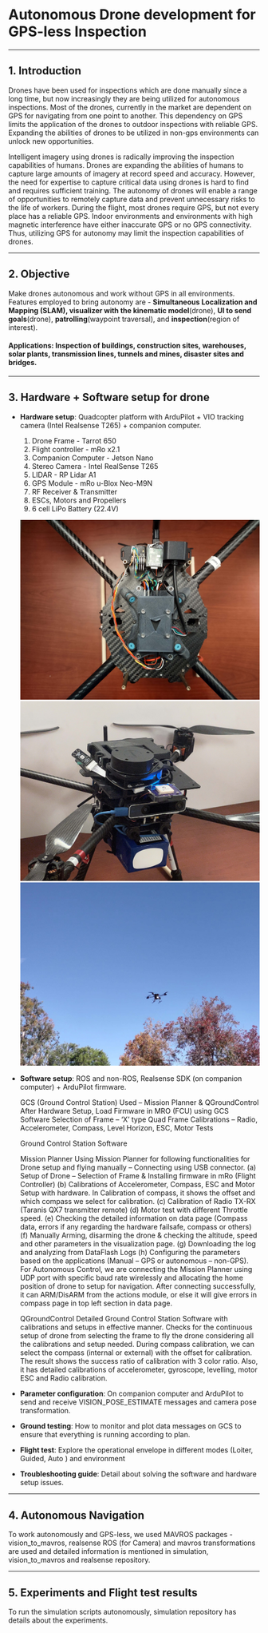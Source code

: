 # Autonomous Drone development for GPS-less Inspection
----
## 1. Introduction

Drones have been used for inspections which are done manually since a long time, but now increasingly they are being utilized for autonomous inspections. Most of the drones, currently in the market are dependent on GPS for navigating from one point to another. This dependency on GPS limits the application of the drones to outdoor inspections with reliable GPS. Expanding the abilities of drones to be utilized in non-gps environments can unlock new opportunities.

Intelligent imagery using drones is radically improving the inspection capabilities of humans. Drones are expanding the abilities of humans to capture large amounts of imagery at record speed and accuracy. However, the need for expertise to capture critical data using drones is hard to find and requires sufficient training. The autonomy of drones will enable a range of opportunities to remotely capture data and prevent unnecessary risks to the life of workers. During the flight, most drones require GPS, but not every place has a reliable GPS. Indoor environments and environments with high magnetic interference have either inaccurate GPS or no GPS connectivity. Thus, utilizing GPS for autonomy may limit the inspection capabilities of drones. 

----

## 2. Objective

Make drones autonomous and work without GPS in all environments. Features employed to bring autonomy are - **Simultaneous Localization and Mapping (SLAM), visualizer with the kinematic model**(drone), **UI to send goals**(drone), **patrolling**(waypoint traversal), and **inspection**(region of interest).

#### Applications: Inspection of buildings, construction sites, warehouses, solar plants, transmission lines, tunnels and mines, disaster sites and bridges.

----

## 3. Hardware + Software setup for drone

-   **Hardware setup**: Quadcopter platform with ArduPilot + VIO tracking camera (Intel Realsense T265) + companion computer.

    1. Drone Frame - Tarrot 650
    2. Flight controller - mRo x2.1
    3. Companion Computer - Jetson Nano
    4. Stereo Camera - Intel RealSense T265
    5. LIDAR - RP Lidar A1
    6. GPS Module - mRo u-Blox Neo-M9N
    7. RF Receiver & Transmitter
    8. ESCs, Motors and Propellers
    9. 6 cell LiPo Battery (22.4V)
    
    ![Tarot Frame](https://github.com/sagarbpatel31/drone_navigation/blob/main/simulation/Images/drone_frame.jpg)
    ![Drone](https://github.com/sagarbpatel31/drone_navigation/blob/main/simulation/Images/drone.jpg)
    ![Drone Test](https://github.com/sagarbpatel31/drone_navigation/blob/main/simulation/Images/flying_drone.jpg)
   

-   **Software setup**: ROS and non-ROS, Realsense SDK (on companion computer) + ArduPilot firmware.

    GCS (Ground Control Station) Used – Mission Planner & QGroundControl 
    After Hardware Setup, Load Firmware in MRO (FCU) using GCS Software
    Selection of Frame – ‘X’ type Quad Frame
    Calibrations – Radio, Accelerometer, Compass, Level Horizon, ESC, Motor Tests
    
    Ground Control Station Software

    Mission Planner
    Using Mission Planner for following functionalities for Drone setup and flying manually – Connecting using USB connector.
    (a)	Setup of Drone – Selection of Frame & Installing firmware in mRo (Flight Controller)
    (b)	Calibrations of Accelerometer, Compass, ESC and Motor Setup with hardware. In Calibration of compass, it shows the offset and which compass we select for calibration.
    (c)	Calibration of Radio TX-RX (Taranis QX7 transmitter remote)
    (d)	Motor test with different Throttle speed.
    (e)	Checking the detailed information on data page (Compass data, errors if any regarding the hardware failsafe, compass or others) 
    (f)	Manually Arming, disarming the drone & checking the altitude, speed and other parameters in the visualization page.
    (g)	Downloading the log and analyzing from DataFlash Logs
    (h)	Configuring the parameters based on the applications (Manual – GPS or autonomous – non-GPS).
    For Autonomous Control, we are connecting the Mission Planner using UDP port with specific baud rate wirelessly and allocating the home position of drone to setup for navigation.
    After connecting successfully, it can ARM/DisARM from the actions module, or else it will give errors in compass page in top left section in data page.

    QGroundControl
    Detailed Ground Control Station Software with calibrations and setups in effective manner. Checks for the continuous setup of drone from selecting the frame to fly the drone considering all the calibrations and setup needed.
    During compass calibration, we can select the compass (internal or external) with the offset for calibration. The result shows the success ratio of calibration with 3 color ratio.
    Also, it has detailed calibrations of accelerometer, gyroscope, levelling, motor ESC and Radio calibration.



-   **Parameter configuration**: On companion computer and ArduPilot to send and receive VISION_POSE_ESTIMATE messages and camera pose transformation.

-   **Ground testing**: How to monitor and plot data messages on GCS to ensure that everything is running according to plan.

-   **Flight test**: Explore the operational envelope in different modes (Loiter, Guided, Auto ) and environment

-   **Troubleshooting guide**: Detail about solving the software and hardware setup issues.

----

## 4. Autonomous Navigation

To work autonomously and GPS-less, we used MAVROS packages - vision_to_mavros, realsense ROS (for Camera) and mavros transformations are used and detailed information is mentioned in simulation, vision_to_mavros and realsense repository.

----

## 5. Experiments and Flight test results

To run the simulation scripts autonomously, simulation repository has details about the experiments.
